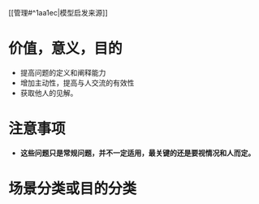 
[[管理#^1aa1ec|模型启发来源]] 
# 价值，意义，目的

- 提高问题的定义和阐释能力
- 增加主动性，提高与人交流的有效性
- 获取他人的见解。

# 注意事项

- **这些问题只是常规问题，并不一定适用，最关键的还是要视情况和人而定。** 

# 场景分类或目的分类





